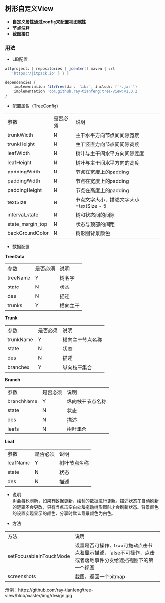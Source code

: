 ## 树形自定义View
- **自定义属性通过config来配置视图属性**
- **节点注释**
- **截图接口**  
 
   
### 用法 ###

-  LIB配置</br> 
```gradle 
allprojects { repositories { jcenter() maven { url
   'https://jitpack.io' } } }

dependencies {
    implementation fileTree(dir: 'libs', include: ['*.jar'])
    implementation 'com.github.ray-tianfeng:tree-view:v1.0.2'
}
```

- 配置属性（TreeConfig）
<table>
 <tr>
  <td>参数</td>
  <td>是否必须</td>
  <td>说明</td>
 </tr>
 <tr>
  <td>trunkWidth</td>
  <td>N</td>
  <td>主干水平方向节点间间隙宽度</td>
 </tr>
 <tr>
  <td>trunkHeight</td>
  <td>N</td>
  <td>主干竖直方向节点间间隙高度</td>
 </tr>
 <tr>
  <td>leafWidth</td>
  <td>N</td>
  <td>树叶与主干间水平方向间隙宽度</td>
 </tr>
 <tr>
  <td>leafHeight</td>
  <td>N</td>
  <td>树叶与主干间水平方向的高度</td>
 </tr>
 <tr>
  <td>paddingWidth</td>
  <td>N</td>
  <td>节点在宽度上的padding</td>
 </tr>
 <tr>
  <td>paddingWidth</td>
  <td>N</td>
  <td>节点在宽度上的padding</td>
 </tr>
 <tr>
  <td>paddingHeight</td>
  <td>N</td>
  <td>节点在高度上的padding</td>
 </tr>
 <tr>
  <td>textSize</td>
  <td>N</td>
  <td>节点文字大小，描述文字大小=textSize - 5</td>
 </tr>
 <tr>
  <td>interval_state</td>
  <td>N</td>
  <td>树和状态间的间隙</td>
 </tr>
 <tr>
  <td>state_margin_top</td>
  <td>N</td>
  <td>状态与顶部的间距</td>
 </tr>
 <tr>
  <td>backGroundColor</td>
  <td>N</td>
  <td>树形图背景颜色</td>
 </tr>
 </table>

- 数据配置 

**TreeData**
<table>
 <tr>
  <td>参数</td>
  <td>是否必须</td>
  <td>说明</td>
 </tr>
 <tr>
  <td>treeName</td>
  <td>Y</td>
  <td>树名字</td>
 </tr>
 <tr>
  <td>state</td>
  <td>N</td>
  <td>状态</td>
 </tr>
 <tr>
  <td>des</td>
  <td>N</td>
  <td>描述</td>
 </tr>
  <tr>
  <td>trunks</td>
  <td>Y</td>
  <td>横向主干</td>
 </tr>
 </table>
 
 **Trunk**
<table>
 <tr>
  <td>参数</td>
  <td>是否必须</td>
  <td>说明</td>
 </tr>
 <tr>
  <td>trunkName</td>
  <td>Y</td>
  <td>横向主干节点名称</td>
 </tr>
 <tr>
  <td>state</td>
  <td>N</td>
  <td>状态</td>
 </tr>
 <tr>
  <td>des</td>
  <td>N</td>
  <td>描述</td>
 </tr>
  <tr>
  <td>branches</td>
  <td>Y</td>
  <td>纵向枝干集合</td>
 </tr>
 </table>
 
  **Branch**
<table>
 <tr>
  <td>参数</td>
  <td>是否必须</td>
  <td>说明</td>
 </tr>
 <tr>
  <td>branchName</td>
  <td>Y</td>
  <td>纵向枝干节点名称</td>
 </tr>
 <tr>
  <td>state</td>
  <td>N</td>
  <td>状态</td>
 </tr>
 <tr>
  <td>des</td>
  <td>N</td>
  <td>描述</td>
 </tr>
  <tr>
  <td>leafs</td>
  <td>N</td>
  <td>树叶集合</td>
 </tr>
 </table>
 
 **Leaf**
<table>
 <tr>
  <td>参数</td>
  <td>是否必须</td>
  <td>说明</td>
 </tr>
 <tr>
  <td>leafName</td>
  <td>Y</td>
  <td>树叶节点名称</td>
 </tr>
 <tr>
  <td>state</td>
  <td>N</td>
  <td>状态</td>
 </tr>
 <tr>
  <td>des</td>
  <td>N</td>
  <td>描述</td>
 </tr>
 </table>
 
-  说明   
   树会每秒刷新，如果有数据更新，绘制的数据进行更新。描述状态在自动刷新的逻辑不会更改，只有当点击空白处和拖动树形图时才会刷新状态。背景颜色的设置实现显示的颜色，分享时默认背景颜色为白色。

-  方法
<table>
 <tr>
  <td>方法</td>
  <td>说明</td>
 </tr>
 <tr>
  <td>setFocusableInTouchMode</td>
  <td>设置是否可操作，true可拖动点击节点和显示描述，false不可操作，点击或者落地事件分发给遮挡视图下的第一个视图</td>
 </tr>
 <tr>
  <td>screenshots</td>
  <td>截图，返回一个bitmap</td>
 </tr>
</table>
 示例：https://github.com/ray-tianfeng/tree-view/blob/master/img/design.jpg
